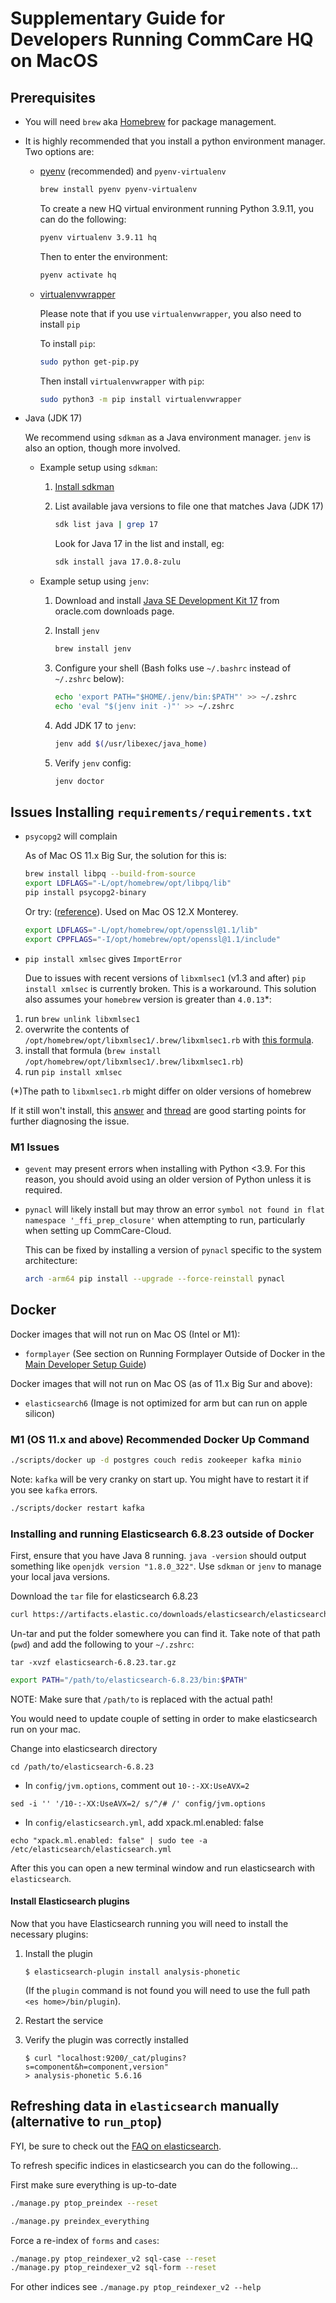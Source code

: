 # Supplementary Guide for Developers Running CommCare HQ on MacOS


## Prerequisites

- You will need `brew` aka [Homebrew](https://brew.sh) for package management.


- It is highly recommended that you install a python environment manager. Two options are:

  - [pyenv](https://github.com/pyenv/pyenv#installation) (recommended) and `pyenv-virtualenv`

    ```sh
    brew install pyenv pyenv-virtualenv
    ```

    To create a new HQ virtual environment running Python 3.9.11, you can do the following:

    ```sh
    pyenv virtualenv 3.9.11 hq
    ```

    Then to enter the environment:

    ```sh
    pyenv activate hq
    ```

  - [virtualenvwrapper](https://virtualenvwrapper.readthedocs.io/en/latest/#introduction)

    Please note that if you use `virtualenvwrapper`, you also need to install `pip`

    To install `pip`:

    ```sh
    sudo python get-pip.py
    ```
    Then install `virtualenvwrapper` with `pip`:
    ```sh
    sudo python3 -m pip install virtualenvwrapper
    ```

- Java (JDK 17)

  We recommend using `sdkman` as a Java environment manager. `jenv` is also an option, though more involved.

    - Example setup using `sdkman`:

        1. [Install sdkman](https://sdkman.io/install)

        2. List available java versions to file one that matches Java (JDK 17)
           ```sh
           sdk list java | grep 17
           ```
           Look for Java 17 in the list and install, eg:
           ```sh
           sdk install java 17.0.8-zulu
           ```

    - Example setup using `jenv`:

        1. Download and install [Java SE Development Kit 17][oracle_jdk17] from oracle.com downloads page.

        2. Install `jenv`

            ```sh
            brew install jenv
            ```

        3. Configure your shell (Bash folks use `~/.bashrc` instead of `~/.zshrc` below):

            ```sh
            echo 'export PATH="$HOME/.jenv/bin:$PATH"' >> ~/.zshrc
            echo 'eval "$(jenv init -)"' >> ~/.zshrc
            ```

        4. Add JDK 17 to `jenv`:

            ```sh
            jenv add $(/usr/libexec/java_home)
            ```

        5. Verify `jenv` config:

            ```sh
            jenv doctor
            ```

  [oracle_jdk17]: https://www.oracle.com/java/technologies/javase/jdk17-archive-downloads.html

## Issues Installing `requirements/requirements.txt`

- `psycopg2` will complain

  As of Mac OS 11.x Big Sur, the solution for this is:
  ```sh
  brew install libpq --build-from-source
  export LDFLAGS="-L/opt/homebrew/opt/libpq/lib"
  pip install psycopg2-binary
  ```
  
  Or try: ([reference](https://rogulski.it/blog/install-psycopg2-on-apple-m1/)). Used on Mac OS 12.X Monterey.
    ```sh
    export LDFLAGS="-L/opt/homebrew/opt/openssl@1.1/lib"
    export CPPFLAGS="-I/opt/homebrew/opt/openssl@1.1/include"
  ```

- `pip install xmlsec` gives `ImportError`

  Due to issues with recent versions of `libxmlsec1` (v1.3 and after) `pip install xmlsec` is currently broken.
  This is a workaround. This solution also assumes your `homebrew` version is greater than `4.0.13`*:

1. run `brew unlink libxmlsec1`
2. overwrite the contents of `/opt/homebrew/opt/libxmlsec1/.brew/libxmlsec1.rb` with
    [this formula](https://raw.githubusercontent.com/Homebrew/homebrew-core/7f35e6ede954326a10949891af2dba47bbe1fc17/Formula/libxmlsec1.rb).
3. install that formula (`brew install /opt/homebrew/opt/libxmlsec1/.brew/libxmlsec1.rb`)
4. run `pip install xmlsec`

(*)The path to `libxmlsec1.rb` might differ on older versions of homebrew

If it still won't install, this [answer](https://stackoverflow.com/questions/76005401/cant-install-xmlsec-via-pip)
and [thread](https://github.com/xmlsec/python-xmlsec/issues/254) are good starting points for further diagnosing the issue.


### M1 Issues

- `gevent` may present errors when installing with Python <3.9. For this reason, you should avoid using an older version of Python unless it is required.

- `pynacl` will likely install but may throw an error `symbol not found in flat namespace '_ffi_prep_closure'` when attempting to run, particularly when setting up CommCare-Cloud.

  This can be fixed by installing a version of `pynacl` specific to the system architecture:
  ```sh
  arch -arm64 pip install --upgrade --force-reinstall pynacl
  ```


## Docker

Docker images that will not run on Mac OS (Intel or M1):

- `formplayer` (See section on Running Formplayer Outside of Docker in the [Main Developer Setup Guide](https://github.com/dimagi/commcare-hq/blob/master/DEV_SETUP.md))

Docker images that will not run on Mac OS (as of 11.x Big Sur and above):

- `elasticsearch6` (Image is not optimized for arm but can run on apple silicon)

### M1 (OS 11.x and above) Recommended Docker Up Command

```sh
./scripts/docker up -d postgres couch redis zookeeper kafka minio
```

Note: `kafka` will be very cranky on start up. You might have to restart it if you see `kafka` errors.
```sh
./scripts/docker restart kafka
```

### Installing and running Elasticsearch 6.8.23 outside of Docker

First, ensure that you have Java 8 running. `java -version` should output something like `openjdk version "1.8.0_322"`.
Use `sdkman` or `jenv` to manage your local java versions.

Download the `tar` file for elasticsearch 6.8.23

```sh
curl https://artifacts.elastic.co/downloads/elasticsearch/elasticsearch-6.8.23.tar.gz --output elasticsearch-6.8.23.tar.gz
```

Un-tar and put the folder somewhere you can find it. Take note of that path (`pwd`) and add the following to your `~/.zshrc`:

```
tar -xvzf elasticsearch-6.8.23.tar.gz
```


```sh
export PATH="/path/to/elasticsearch-6.8.23/bin:$PATH"
```
NOTE: Make sure that `/path/to` is replaced with the actual path!

You would need to update couple of setting in order to make elasticsearch run on your mac.

Change into elasticsearch directory

```
cd /path/to/elasticsearch-6.8.23
```

- In `config/jvm.options`, comment out `10-:-XX:UseAVX=2`

```
sed -i '' '/10-:-XX:UseAVX=2/ s/^/# /' config/jvm.options
```

- In `config/elasticsearch.yml`, add xpack.ml.enabled: false

```
echo "xpack.ml.enabled: false" | sudo tee -a /etc/elasticsearch/elasticsearch.yml
```

After this you can open a new terminal window and run elasticsearch with `elasticsearch`.


#### Install Elasticsearch plugins

Now that you have Elasticsearch running you will need to install the necessary plugins:

1. Install the plugin

    ```shell
    $ elasticsearch-plugin install analysis-phonetic
    ```

    (If the `plugin` command is not found you will need to use the full path `<es home>/bin/plugin`).

2. Restart the service

3. Verify the plugin was correctly installed

    ```shell
    $ curl "localhost:9200/_cat/plugins?s=component&h=component,version"
    > analysis-phonetic 5.6.16
    ```


## Refreshing data in `elasticsearch` manually (alternative to `run_ptop`)

FYI, be sure to check out the [FAQ on elasticsearch](https://github.com/dimagi/commcare-hq/blob/master/DEV_FAQ.md#elasticsearch).

To refresh specific indices in elasticsearch you can do the following...

First make sure everything is up-to-date
```sh
./manage.py ptop_preindex --reset

./manage.py preindex_everything
```

Force a re-index of `forms` and `cases`:
```sh
./manage.py ptop_reindexer_v2 sql-case --reset
./manage.py ptop_reindexer_v2 sql-form --reset
```

For other indices see `./manage.py ptop_reindexer_v2 --help`
